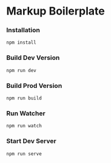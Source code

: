 # Markup Boilerplate

### Installation

```
npm install
```

### Build Dev Version

```
npm run dev
```

### Build Prod Version

```
npm run build
```

### Run Watcher

```
npm run watch
```

### Start Dev Server

```
npm run serve
```
